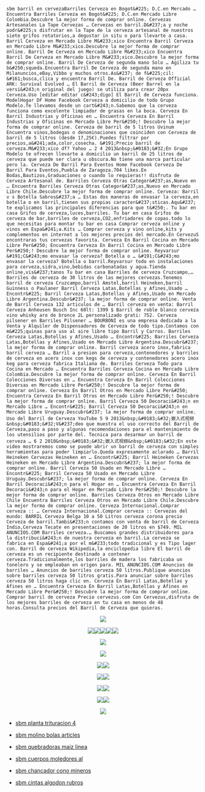 
```
sbm barril en cervezaBarriles Cerveza en Bogot&#225; D.C.en Mercado … Encuentra Barriles Cerveza en Bogot&#225; D.C.en Mercado Libre Colombia.Descubre la mejor forma de comprar online. Cervezas Artesanales La Tape Cervezas … Cervezas en barril.D&#237;a y noche podr&#225;s disfrutar en la Tape de la cerveza artesanal de nuestros siete grifos rotatorios,a degustar in situ o para llevarte a casa. Barril Cerveza en Mercado Libre M&#233;xico Encuentra Barril Cerveza en Mercado Libre M&#233;xico.Descubre la mejor forma de comprar online. Barril De Cerveza en Mercado Libre M&#233;xico Encuentra Barril De Cerveza en Mercado Libre M&#233;xico.Descubre la mejor forma de comprar online. Barril De Cerveza de segunda mano Solo … Agiliza tu b&#250;squeda.Encuentra Barril De Cerveza de segunda mano en Milanuncios,eBay,Vibbo y muchos otros.As&#237; de f&#225;cil: &#161;busca,clica y encuentra Barril De. Barril de Cerveza Official ARK: Survival Evolved … El Barril de Cerveza (Beer Barrel en la versi&#243;n original del juego) se utiliza para crear 20px Cerveza.Uso [editar editar c&#243;digo] El Barril de Cerveza funciona. ModelHogar DF Home Facebook Cerveza a domicilio de todo Grupo Modelo.Te llevamos desde un cart&#243;n.Sabemos que la cerveza funciona como excelente limpiador de grasas en la boca. Cerveza En Barril Industrias y Oficinas en … Encuentra Cerveza En Barril Industrias y Oficinas en Mercado Libre Per&#250;! Descubre la mejor forma de comprar online. Cerveza de barril de 5 litros Uvinum Encuentra vinos,bodegas o denominaciones que coinciden con Cerveza de barril de 5 litros (desde 17,25€).Puedes filtrar por precios,a&#241;ada,color,cosecha. &#191;Precio barril de cerveza.M&#233;xico df? Yahoo … 2 4 2013&nbsp;&#0183;&#32;En Grupo Modelo te ofrecen llevarte a domicilio un barril de 25 litros de cerveza que puede ser clara u obscura.No tiene una marca particular pero la. Cerveza De Barril Para Eventos Home Facebook Cerveza De Barril Para Eventos,Puebla de Zaragoza.704 likes.En Bodas,Bautizos,Graduaciones o cuando lo requieras!! disfruta de Cerveza Artesanal de. Barriles Cerveza Otras Categor&#237;as,Nuevo en … Encuentra Barriles Cerveza Otras Categor&#237;as,Nuevo en Mercado Libre Chile.Descubre la mejor forma de comprar online. Cerveza: Barril v s Botella Sabros&#237;a … Estas dos maneras de envasar la cerveza,en botella o en barril,tienen sus propias caracter&#237;sticas.Aqu&#237; te explicamos las principales diferencias para que t&#250;. Tu bar en casa Grifos de cerveza,luces,barriles. Tu bar en casa Grifos de cerveza de bar,barriles de cerveza,CO2,enfriadores de copas.todo lo que necesitas para montar tu bar en casa Comprar cerveza online y vinos en Espa&#241;a.Kits … Comprar cerveza y vino online,kits y complementos en internet a los mejores precios del mercado.En CervezuS encontraras tus cervezas favorita. Cerveza En Barril Cocina en Mercado Libre Per&#250; Encuentra Cerveza En Barril Cocina en Mercado Libre Per&#250;! Descubre la mejor forma de comprar online. Reyvarsur &#191;C&#243;mo envasar la cerveza? Botella o … &#191;C&#243;mo envasar la cerveza? Botella o barril.Reyvarsur todo en instalaciones para cerveza,sidra,vino,bebidas carbonatadas y agua.Tienda online,vis&#237;tanos Tu bar en casa Barriles de cerveza Cruzcampo,… Barriles de cerveza de 30 litros de las mejores cervezas.Tenemos barril de cerveza Cruzcampo,barril Amstel,barril Heineken,barril Guinness o Paulaner Barril Cerveza Latas,Botellas y Afines,Usado … Encontr&#225; Barril Cerveza Latas,Botellas y Afines,Usado en Mercado Libre Argentina.Descubr&#237; la mejor forma de comprar online. Venta de Barril Cerveza 132 articulos de … Barril cerveza en venta: Barril Cerveza Anheusen Busch Inc 60lt: 1399 $ Barril de roble blanco cerveza vino whisky aro de bronce 2L personalizado grati: 752. Cerveza pilsener en Barriles Pilsener … BOURBONI es una empresa dedicada a la Venta y Alquiler de Dispensadores de Cerveza de todo tipo.Contamos con m&#225;quinas para uso al aire libre tipo Barril y Carros. Barriles Cerveza Latas,Botellas y Afines,Usado … Encontr&#225; Barriles Cerveza Latas,Botellas y Afines,Usado en Mercado Libre Argentina.Descubr&#237; la mejor forma de comprar online. Barril cerveza acero inox,fabrica barril cerveza … Barril a presion para cerveza,contenedores y barriles de cerveza en acero inox con kegs de cerveza y contenedores acero inox keg para cerveza fabrica Italiana de. Barriles Cerveza Todo para Cocina en Mercado … Encuentra Barriles Cerveza Cocina en Mercado Libre Colombia.Descubre la mejor forma de comprar online. Cerveza En Barril Colecciones Diversas en … Encuentra Cerveza En Barril Colecciones Diversas en Mercado Libre Per&#250;! Descubre la mejor forma de comprar online. Cerveza En Barril Otros en Mercado Libre Per&#250; Encuentra Cerveza En Barril Otros en Mercado Libre Per&#250;! Descubre la mejor forma de comprar online. Barril Cerveza 50 Decoraci&#243;n en Mercado Libre … Encontr&#225; Barril Cerveza 50 Decoraci&#243;n en Mercado Libre Uruguay.Descubr&#237; la mejor forma de comprar online. Uso del Barril de Cerveza YouTube 5 9 2013&nbsp;&#0183;&#32;嵌入式视频&nbsp;&#0183;&#32;V&#237;deo que muestra el uso correcto del Barril de Cerveza,paso a paso y algunas recomendaciones para el mantenimiento de los utensilios por parte del. Tecnica para desarmar un barril de cerveza … 6 2 2010&nbsp;&#0183;&#32;嵌入式视频&nbsp;&#0183;&#32;En este video mostraremos como se puede abrir un barril de cerveza con simples herramientas para poder limpiarlo.Queda expresamente aclarado … Barril Heineken Cervezas Heineken en … Encontr&#225; Barril Heineken Cervezas Heineken en Mercado Libre Argentina.Descubr&#237; la mejor forma de comprar online. Barril Cerveza 50 Usado en Mercado Libre … Encontr&#225; Barril Cerveza 50 Usado en Mercado Libre Uruguay.Descubr&#237; la mejor forma de comprar online. Cerveza En Barril Decoraci&#243;n para el Hogar en … Encuentra Cerveza En Barril Decoraci&#243;n para el Hogar en Mercado Libre Per&#250;! Descubre la mejor forma de comprar online. Barriles Cerveza Otros en Mercado Libre Chile Encuentra Barriles Cerveza Otros en Mercado Libre Chile.Descubre la mejor forma de comprar online. Cerveza Internacional.Comprar cerveza :: … Cerveza Internacional.Comprar cerveza :: Cervezas del mundo: BARRIL Cerveza Belga 10 a 50 Litros cerveza corona precio Cerveza de barril.Tambi&#233;n contamos con venta de barril de Cerveza Indio,Cerveza Tecate en presentaciones de 20 litros en $749. MIL ANUNCIOS.COM Barriles cerveza.… Buscamos grandes distribuidores para la distribuci&#243;n de nuestra cerveza en barril.La cerveza se fabrica en Espa&#241;a por el m&#233;todo tradicional y es Tipo lager con. Barril de cerveza Wikipedia,la enciclopedia libre El barril de cerveza es un recipiente destinado a contener cerveza.Tradicionalmente,los barriles de madera los fabricaba un tonelero y se empleaban en origen para. MIL ANUNCIOS.COM Anuncios de barriles … Anuncios de barriles cerveza 50 litros.Publique anuncios sobre barriles cerveza 50 litros gratis.Para anunciar sobre barriles cerveza 50 litros haga clic en. Cerveza En Barril Latas,Botellas y Afines en … Encuentra Cerveza En Barril Latas,Botellas y Afines en Mercado Libre Per&#250;! Descubre la mejor forma de comprar online. Comprar barril de cerveza Precio cervezus.com Con Cervezus,disfruta de los mejores barriles de cerveza en tu casa en menos de 48 horas.Consulta precios del Barril de Cerveza que quieras. 
```

<div align="center">

<a href="https://es-crusher.shibang-china.com/github&k=sbm+barril+en+cerveza"><img src="https://static.shibang-china.com/es/crusher/logo.jpg"></a>

<a href="https://es-crusher.shibang-china.com/github&k=sbm+barril+en+cerveza"><img src="https://static.shibang-china.com/es/crusher/index.jpg"></a><a href="https://es-crusher.shibang-china.com/material.htmlgithub&k=sbm+barril+en+cerveza"><img src="https://static.shibang-china.com/es/crusher/material.jpg"></a><a href="https://es-crusher.shibang-china.com/application.htmlgithub&k=sbm+barril+en+cerveza"><img src="https://static.shibang-china.com/es/crusher/application.jpg"></a><a href="https://es-crusher.shibang-china.com/aboutus.htmlgithub&k=sbm+barril+en+cerveza"><img src="https://static.shibang-china.com/es/crusher/aboutus.jpg"></a><a href="https://es-crusher.shibang-china.com/contact.htmlgithub&k=sbm+barril+en+cerveza"><img src="https://static.shibang-china.com/es/crusher/contact.jpg"></a>

<a href="https://es-crusher.shibang-china.com/github&k=sbm+barril+en+cerveza"><img src="https://static.shibang-china.com/es/crusher/banner.jpg"></a>

<a href="https://swt.shibang-china.com/github&k=sbm+barril+en+cerveza"><img src="https://static.shibang-china.com/es/crusher/text.jpg"></a>

<a href="https://swt.shibang-china.com/github&k=sbm+barril+en+cerveza"><img src="https://static.shibang-china.com/es/crusher/chat.jpg"></a><a href="https://es-crusher.shibang-china.com/contact.htmlgithub&k=sbm+barril+en+cerveza"><img src="https://static.shibang-china.com/es/crusher/message.jpg"></a>

<a href="https://es-crusher.shibang-china.com/products/pe.htmlgithub&k=sbm+barril+en+cerveza"><img src="https://static.shibang-china.com/es/crusher/pe.jpg"></a><a href="https://es-crusher.shibang-china.com/products/pf.htmlgithub&k=sbm+barril+en+cerveza"><img src="https://static.shibang-china.com/es/crusher/pf.jpg"></a>

<a href="https://es-crusher.shibang-china.com/products/hpt.htmlgithub&k=sbm+barril+en+cerveza"><img src="https://static.shibang-china.com/es/crusher/hpt.jpg"></a><a href="https://es-crusher.shibang-china.com/products/vsi.htmlgithub&k=sbm+barril+en+cerveza"><img src="https://static.shibang-china.com/es/crusher/vsi.jpg"></a>

<a href="https://es-crusher.shibang-china.com/products/klv.htmlgithub&k=sbm+barril+en+cerveza"><img src="https://static.shibang-china.com/es/crusher/klv.jpg"></a><a href="https://es-crusher.shibang-china.com/products/portable.htmlgithub&k=sbm+barril+en+cerveza"><img src="https://static.shibang-china.com/es/crusher/portable.jpg"></a>

<a href="https://swt.shibang-china.com/github&k=sbm+barril+en+cerveza"><img src="https://static.shibang-china.com/es/crusher/case.jpg"></a>

</div>


* [sbm planta trituracion 4](sbm%20planta%20trituracion%204.md)

* [sbm molino bolas articles](sbm%20molino%20bolas%20articles.md)

* [sbm quebradoras maiz linea](sbm%20quebradoras%20maiz%20linea.md)

* [sbm cuerpos moledores al](sbm%20cuerpos%20moledores%20al.md)

* [sbm chancador cono mineros](sbm%20chancador%20cono%20mineros.md)

* [sbm cintas algodon rubros](sbm%20cintas%20algodon%20rubros.md)